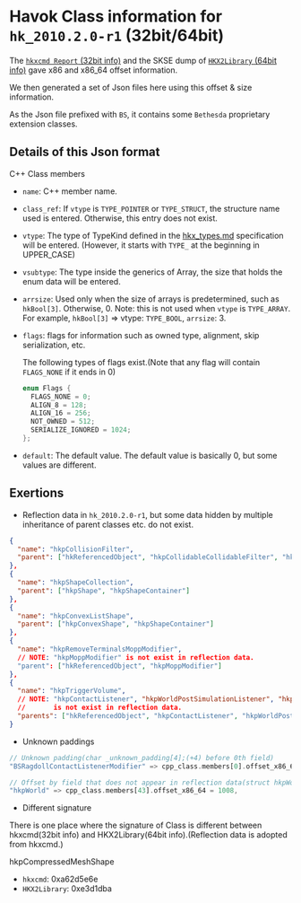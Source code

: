 # Havok Class information for `hk_2010.2.0-r1` (32bit/64bit)

The [`hkxcmd Report` (32bit info)](https://github.com/figment/hkxcmd) and the SKSE dump of [`HKX2Library` (64bit info)](https://github.com/ret2end/HKX2Library) gave x86 and x86_64 offset information.

We then generated a set of Json files here using this offset & size information.

As the Json file prefixed with `BS`, it contains some `Bethesda` proprietary extension classes.

## Details of this Json format

C++ Class members

- `name`: C++ member name.

- `class_ref`: If `vtype` is `TYPE_POINTER` or `TYPE_STRUCT`, the structure name used is entered. Otherwise, this entry does not exist.

- `vtype`: The type of TypeKind defined in the [hkx_types.md](../docs/specification/hkx_types.md) specification will be entered. (However, it starts with `TYPE_` at the beginning in UPPER_CASE)

- `vsubtype`: The type inside the generics of Array, the size that holds the enum data will be entered.

- `arrsize`: Used only when the size of arrays is predetermined, such as `hkBool[3]`. Otherwise, 0.
  Note: this is not used when `vtype` is `TYPE_ARRAY`.
  For example, `hkBool[3]` => vtype: `TYPE_BOOL`, `arrsize`: 3.

- `flags`: flags for information such as owned type, alignment, skip serialization, etc.

  The following types of flags exist.(Note that any flag will contain `FLAGS_NONE` if it ends in 0)

  ```c
  enum Flags {
    FLAGS_NONE = 0;
    ALIGN_8 = 128;
    ALIGN_16 = 256;
    NOT_OWNED = 512;
    SERIALIZE_IGNORED = 1024;
  };
  ```

- `default`: The default value. The default value is basically 0, but some values are different.

## Exertions

- Reflection data in `hk_2010.2.0-r1`, but some data hidden by multiple inheritance of parent classes etc. do not exist.

```json
{
  "name": "hkpCollisionFilter",
  "parent": ["hkReferencedObject", "hkpCollidableCollidableFilter", "hkpShapeCollectionFilter", "hkpRayShapeCollectionFilter", "hkpRayCollidableFilter"]
},
{
  "name": "hkpShapeCollection",
  "parent": ["hkpShape", "hkpShapeContainer"]
},
{
  "name": "hkpConvexListShape",
  "parent": ["hkpConvexShape", "hkpShapeContainer"]
},
{
  "name": "hkpRemoveTerminalsMoppModifier",
  // NOTE: "hkpMoppModifier" is not exist in reflection data.
  "parent": ["hkReferencedObject", "hkpMoppModifier"]
},
{
  "name": "hkpTriggerVolume",
  // NOTE: "hkpContactListener", "hkpWorldPostSimulationListener", "hkpEntityListener"
  //       is not exist in reflection data.
  "parents": ["hkReferencedObject", "hkpContactListener", "hkpWorldPostSimulationListener", "hkpEntityListener"]
}
```

- Unknown paddings

```rust
// Unknown padding(char _unknown_padding[4];(+4) before 0th field)
"BSRagdollContactListenerModifier" => cpp_class.members[0].offset_x86_64 = 88,

// Offset by field that does not appear in reflection data(struct hkpWorldDynamicsStepInfo m_dynamicsStepInfo;(+328))
"hkpWorld" => cpp_class.members[43].offset_x86_64 = 1008,
```

- Different signature

There is one place where the signature of Class is different between hkxcmd(32bit info) and HKX2Library(64bit info).(Reflection data is adopted from hkxcmd.)

hkpCompressedMeshShape

- `hkxcmd`: 0xa62d5e6e
- `HKX2Library`: 0xe3d1dba
